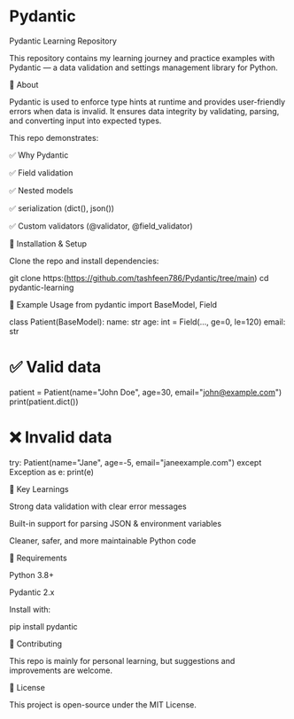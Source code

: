 # Pydantic
Pydantic Learning Repository

This repository contains my learning journey and practice examples with Pydantic
 — a data validation and settings management library for Python.

🚀 About

Pydantic is used to enforce type hints at runtime and provides user-friendly errors when data is invalid. It ensures data integrity by validating, parsing, and converting input into expected types.

This repo demonstrates:

✅ Why Pydantic

✅ Field validation 

✅ Nested models 

✅ serialization (dict(), json())

✅ Custom validators (@validator, @field_validator)


🔧 Installation & Setup

Clone the repo and install dependencies:

git clone https:(https://github.com/tashfeen786/Pydantic/tree/main) 
cd pydantic-learning

📝 Example Usage
from pydantic import BaseModel, Field

class Patient(BaseModel):
    name: str
    age: int = Field(..., ge=0, le=120)
    email: str

# ✅ Valid data
patient = Patient(name="John Doe", age=30, email="john@example.com")
print(patient.dict())

# ❌ Invalid data
try:
    Patient(name="Jane", age=-5, email="janeexample.com")
except Exception as e:
    print(e)

🎯 Key Learnings

Strong data validation with clear error messages

Built-in support for parsing JSON & environment variables

Cleaner, safer, and more maintainable Python code

📌 Requirements

Python 3.8+

Pydantic 2.x

Install with:

pip install pydantic

🤝 Contributing

This repo is mainly for personal learning, but suggestions and improvements are welcome.

📜 License

This project is open-source under the MIT License.
